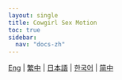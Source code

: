 ```yaml
---
layout: single
title: Cowgirl Sex Motion
toc: true
sidebar:
  nav: "docs-zh"
---
```

[Eng](/dancexr/features/scg_motion) | [繁中](/tw/dancexr/features/scg_motion) | [日本語](/jp/dancexr/features/scg_motion) | [한국어](/kr/dancexr/features/scg_motion) | [简中](/zh/dancexr/features/scg_motion)


